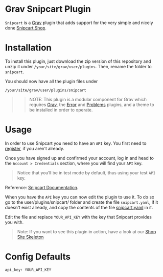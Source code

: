 # Grav Snipcart Plugin

`Snipcart` is a [Grav](http://github.com/getgrav/grav) plugin that adds support for the very simple and nicely done [Snipcart Shop](http://snipcart.com).

# Installation

To install this plugin, just download the zip version of this repository and unzip it under `/your/site/grav/user/plugins`. Then, rename the folder to `snipcart`.

You should now have all the plugin files under

	/your/site/grav/user/plugins/snipcart

>> NOTE: This plugin is a modular component for Grav which requires [Grav](http://github.com/getgrav/grav), the [Error](https://github.com/getgrav/grav-plugin-error) and [Problems](https://github.com/getgrav/grav-plugin-problems) plugins, and a theme to be installed in order to operate.

# Usage

In order to use Snipcart you need to have an `API` key. You first need to [register](https://app.snipcart.com/account/register), if you aren't already.

Once you have signed up and confirmed your account, log in and head to the `Account > Credentials` section, where you will find your `API` key. 

> Notice that you’ll be in test mode by default, thus using your test `API` key.

Reference: [Snipcart Documentation](http://docs.snipcart.com/).

When you have the `API` key you can now edit the plugin to use it. To do so go to the user/plugins/snipcart/ folder and create the file `snipcart.yaml`, if it doesn't exist already, and copy the contents of the file [snipcart.yaml](snipcart.yaml) in it.

Edit the file and replace `YOUR_API_KEY` with the key that Snipcart provides you with.

> Note: If you want to see this plugin in action, have a look at our [Shop Site Skeleton](http://github.com/grav/grav-skeleton-shop-site/archive/master.zip) 

# Config Defaults

```
api_key: YOUR_API_KEY
```
